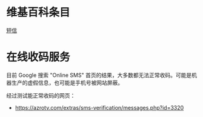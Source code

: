 # 维基百科条目
[短信](https://zh.wiki.chinapedia.org/zh-cn/%E7%B0%A1%E8%A8%8A)

# 在线收码服务
目前 Google 搜索 "Online SMS" 首页的结果，大多数都无法正常收码。可能是机器生产的虚假信息，也可能是手机号被网站屏蔽。

经过测试能正常收码的网页：
* https://azrotv.com/extras/sms-verification/messages.php?id=3320


